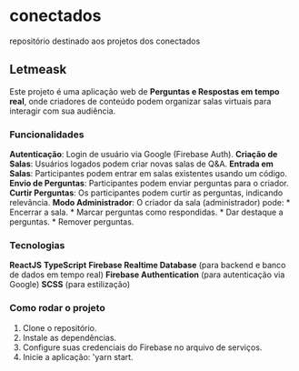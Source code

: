 # conectados
repositório destinado aos projetos dos conectados

## Letmeask

Este projeto é uma aplicação web de **Perguntas e Respostas em tempo real**, onde criadores de conteúdo podem organizar salas virtuais para interagir com sua audiência.

### Funcionalidades

**Autenticação**: Login de usuário via Google (Firebase Auth).
**Criação de Salas**: Usuários logados podem criar novas salas de Q&A.
**Entrada em Salas**: Participantes podem entrar em salas existentes usando um código.
**Envio de Perguntas**: Participantes podem enviar perguntas para o criador.
**Curtir Perguntas**: Os participantes podem curtir as perguntas, indicando relevância.
**Modo Administrador**: O criador da sala (administrador) pode:
    * Encerrar a sala.
    * Marcar perguntas como respondidas.
    * Dar destaque a perguntas.
    * Remover perguntas.

### Tecnologias

**ReactJS**
**TypeScript**
**Firebase Realtime Database** (para backend e banco de dados em tempo real)
**Firebase Authentication** (para autenticação via Google)
**SCSS** (para estilização)

### Como rodar o projeto

1.  Clone o repositório.
2.  Instale as dependências.
3.  Configure suas credenciais do Firebase no arquivo de serviços.
4.  Inicie a aplicação: 'yarn start.
